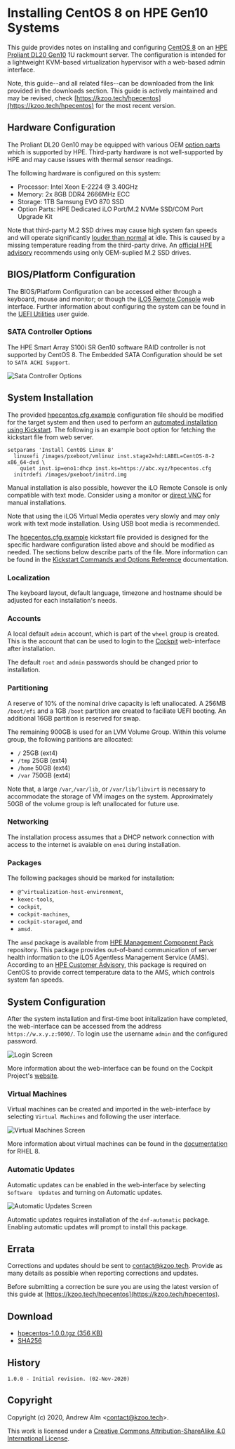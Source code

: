 # Installing CentOS 8 on HPE Gen10 Systems

This guide provides notes on installing and configuring [CentOS 8][centos8] on 
an [HPE Proliant DL20 Gen10][hpe-dl20g10-specs] 1U rackmount server. The 
configuration is intended for a lightweight KVM-based virtualization hypervisor 
with a web-based admin interface.

Note, this guide--and all related files--can be downloaded from the link 
provided in the downloads section. This guide is actively maintained and may 
be revised, check [https://kzoo.tech/hpecentos](https://kzoo.tech/hpecentos) for
the most recent version.

## Hardware Configuration

The Proliant DL20 Gen10 may be equipped with various OEM 
[option parts][hpe-dl20g10-parts] which is supported by HPE. Third-party 
hardware is not well-supported by HPE and may cause issues  with thermal sensor
readings.

The following hardware is configured on this system:

* Processor: Intel Xeon E-2224 @ 3.40GHz
* Memory: 2x 8GB DDR4 2666MHz ECC
* Storage: 1TB Samsung EVO 870 SSD
* Option Parts: HPE Dedicated iLO Port/M.2 NVMe SSD/COM Port Upgrade Kit

Note that third-party M.2 SSD drives may cause high system fan speeds
and will operate significantly [louder than normal][reddit-dl20fans] at idle. 
This is caused by a missing temperature reading from the third-party drive. An 
[official HPE advisory][hpe-advsry-m2fanspeed] recommends using only OEM-suplied
M.2 SSD drives.

## BIOS/Platform Configuration

The BIOS/Platform Configuration can be accessed either through a keyboard, mouse 
and monitor; or though the [iLO5 Remote Console][hpe-ilo5] web interface.
Further information about configuring the system can be found in the
[UEFI Utilities][hpe-dl20g10-uefi] user guide.

### SATA Controller Options

The HPE Smart Array S100i SR Gen10 software RAID controller is not supported by
CentOS 8. The Embedded SATA Configuration should be set to `SATA ACHI Support`.

![Sata Controller Options](bios_sata.jpg)

## System Installation

The provided [hpecentos.cfg.example](hpecentos.cfg.example) configuration file 
should be modified for the target system and then used to perform an [automated
installation using Kickstart][centos8-autoinstall]. The following is an example 
boot option for fetching the kickstart file from web server.

	setparams 'Install CentOS Linux 8'
	  linuxefi /images/pxeboot/vmlinuz inst.stage2=hd:LABEL=CentOS-8-2 x86_64-dvd \
	    quiet inst.ip=eno1:dhcp inst.ks=https://abc.xyz/hpecentos.cfg
	  initrdefi /images/pxeboot/initrd.img

Manual installation is also possible, however the iLO Remote Console is only
compatible with text mode. Consider using a monitor or 
[direct VNC][centos8-directvnc] for manual installations.

Note that using the iLO5 Virtual Media operates very slowly and may only work
with text mode installation. Using USB boot media is recommended.

The [hpecentos.cfg.example](hpecentos.cfg.example) kickstart file provided is 
designed for the specific hardware configuration listed above and should be 
modified as needed. The sections below describe parts of the file. More 
information can be found in the 
[Kickstart Commands and Options Reference][centos8-kscommands] documentation.

### Localization

The keyboard layout, default language, timezone and hostname should be adjusted
for each installation's needs.

### Accounts

A local default `admin` account, which is part of the `wheel` group is created. 
This is the account that can be used to login to the [Cockpit][cockpit-project]
web-interface after installation.

The default `root` and `admin` passwords should be changed prior to 
installation.

### Partitioning

A reserve of 10% of the nominal drive capacity is left unallocated. A 256MB 
`/boot/efi` and a 1GB `/boot` partition are created to faciliate UEFI booting. 
An additional 16GB partition is reserved for swap.

The remaining 900GB is used for an LVM Volume Group. Within this volume group,
the following paritions are allocated:

* `/` 25GB (ext4)
* `/tmp` 25GB (ext4)
* `/home` 50GB (ext4)
* `/var` 750GB (ext4) 

Note that, a large `/var`,`/var/lib`, or `/var/lib/libvirt` is necessary to 
accommodate the storage of VM images on the system. Approximately 50GB of the 
volume group is left unallocated for future use.


### Networking

The installation process assumes that a DHCP network connection with access to
the internet is avaiable on `eno1` during installation.

### Packages

The following packages should be marked for installation:

* `@^virtualization-host-environment`,
* `kexec-tools`,
* `cockpit`,
* `cockpit-machines`,
* `cockpit-storaged`, and
* `amsd`.

The `amsd` package is available from 
[HPE Management Component Pack][hpe-sdr-mcp] repository. This package provides
out-of-band communication of server health information to the iLO5 Agentless 
Management Service (AMS). According to an 
[HPE Customer Advisory][hpe-adv-achifans], this package is required on CentOS to 
provide correct temperature data to the AMS, which controls system fan speeds.


## System Configuration

After the system installation and first-time boot initalization have completed,
the web-interface can be accessed from the address `https://w.x.y.z:9090/`. To
login use the username `admin` and the configured password.

![Login Screen](cockpit_login.jpg)

More information about the web-interface can be found on the Cockpit Project's
[website][cockpit-project].

### Virtual Machines

Virtual machines can be created and imported in the web-interface by selecting
`Virtual Machines` and following the user interface. 

![Virtual Machines Screen](cockpit_virt.jpg)

More information about
virtual machines can be found in the [documentation][rhel8-virt] for RHEL 8.

### Automatic Updates 

Automatic updates can be enabled in the web-interface by selecting `Software 
Updates` and turning on Automatic updates.

![Automatic Updates Screen](cockpit_autoupdate.jpg)

Automatic updates requires installation of the `dnf-automatic` package. Enabling
automatic updates will prompt to install this package.

## Errata

Corrections and updates should be sent to <contact@kzoo.tech>. Provide as many 
details as possible when reporting corrections and updates.

Before submitting a correction be sure you are using the latest version of this
guide at [https://kzoo.tech/hpecentos](https://kzoo.tech/hpecentos).

## Download

* [hpecentos-1.0.0.tgz (356 KB)][kzoo-hpecentos-1.0.0]
* [SHA256](SHA256)

## History

`1.0.0 - Initial revision. (02-Nov-2020)`

## Copyright

Copyright (c) 2020, Andrew Alm &lt;<contact@kzoo.tech>&gt;.

This work is licensed under a [Creative Commons Attribution-ShareAlike 4.0
International License][cc-bysa4].

[cc-bysa4]: http://creativecommons.org/licenses/by-sa/4.0/
[centos8]: https://wiki.centos.org/Manuals/ReleaseNotes/CentOSLinux8
[centos8-autoinstall]: https://docs.centos.org/en-US/8-docs/advanced-install/assembly_starting-kickstart-installations/
[centos8-directvnc]: https://docs.centos.org/en-US/8-docs/advanced-install/assembly_performing-a-remote-installation-using-vnc/#performing-a-rhel-install-in-vnc-direct-mode_performing-a-remote-installation-using-vnc
[centos8-kscommands]: https://docs.centos.org/en-US/8-docs/advanced-install/assembly_kickstart-commands-and-options-reference/
[cockpit-project]: https://cockpit-project.org
[hpe-amsd]: https://support.hpe.com/hpesc/public/docDisplay?docLocale=en_US&docId=emr_na-a00026111en_us
[hpe-dl20g10-parts]: https://support.hpe.com/hpesc/public/docDisplay?docLocale=en_US&docId=emr_na-a00059857en_us
[hpe-dl20g10-specs]: https://h20195.www2.hpe.com/v2/GetDocument.aspx?docname=a00053820enw
[hpe-dl20g10-uefi]: https://support.hpe.com/hpesc/public/docDisplay?docId=a00016407en_us
[hpe-ilo5]: https://support.hpe.com/hpesc/public/docDisplay?docId=a00018324en_us
[hpe-sdr-mcp]: https://downloads.linux.hpe.com/SDR/project/mcp/
[hpe-adv-achifans]: https://support.hpe.com/hpesc/public/docDisplay?docLocale=en_US&docId=emr_na-a00083154en_us
[hpe-advsry-m2fanspeed]: https://support.hpe.com/hpesc/public/docDisplay?docId=a00060996en_us&docLocale=en_US
[kzoo-hpecentos-1.0.0]: https://kzoo.tech/hpecentos-1.0.0.tgz
[libvirt]: https://libvirt.org/
[reddit-dl20fans]: https://www.reddit.com/r/homelab/comments/ay1vuw/my_hpe_dl20_gen10_is_loooud/
[rhel8-virt]: https://access.redhat.com/documentation/en-us/red_hat_enterprise_linux/8/html/configuring_and_managing_virtualization/getting-started-with-virtualization-in-rhel-8_configuring-and-managing-virtualization

